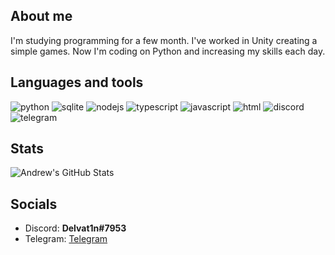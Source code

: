 ## **About me**
I'm studying programming for a few month. I've worked in Unity creating a simple games. Now I'm coding on Python and increasing my skills each day.

## **Languages and tools**
![python](https://img.shields.io/badge/Python-3B6E97?style=flat&logo=python&logoColor=FFFFFF)
![sqlite](https://img.shields.io/badge/SQLite-1580C9?style=flat&logo=sqlite&logoColor=FFFFFF)
![nodejs](https://img.shields.io/badge/Node%20JS-43853D?style=flat&logo=node.js&logoColor=FFFFFF)
![typescript](https://img.shields.io/badge/TypeScript-235A96?style=flat&logo=typescript&logoColor=FFFFFF)
![javascript](https://img.shields.io/badge/JavaScript-EDB200?style=flat&logo=javascript&logoColor=FFFFFF)
![html](https://img.shields.io/badge/HTML-D24723?style=flat&logo=html5&logoColor=FFFFFF)
![discord](https://img.shields.io/badge/Discord-383A4D?style=flat&logo=discord&logoColor=FFFFFF)
![telegram](https://img.shields.io/badge/Telegram-424455?style=flat&logo=telegram&logoColor=FFFFFF)

## **Stats**
![Andrew's GitHub Stats](https://github-readme-stats.vercel.app/api?username=andrewchokh&show_icons=true?&theme=dark&count_private=true)

## **Socials**
- Discord: **Delvat1n#7953**
- Telegram: [Telegram](https://t.me/andrewchokh)